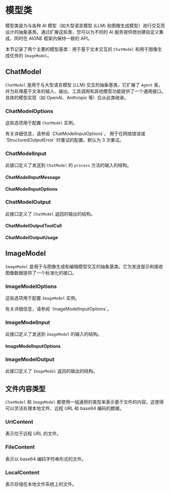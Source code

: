 # 模型类

模型类是为与各种 AI 模型（如大型语言模型 (LLM) 和图像生成模型）进行交互而设计的抽象基类。通过扩展这些类，您可以为不同的 AI 服务提供商创建自定义集成，同时在 AIGNE 框架内保持一致的 API。

本节记录了两个主要的模型基类：用于基于文本交互的 `ChatModel` 和用于图像生成任务的 `ImageModel`。

## ChatModel

`ChatModel` 是用于与大型语言模型 (LLM) 交互的抽象基类。它扩展了 `Agent` 类，并为处理基于文本的输入、输出、工具调用和其他模型功能提供了一个通用接口。具体的模型实现（如 OpenAI、Anthropic 等）应从此类继承。

### ChatModelOptions

这些选项用于配置 `ChatModel` 实例。

<x-field-group>
  <x-field data-name="model" data-type="string" data-required="false" data-desc="特定的模型标识符（例如，'gpt-4-turbo'）。"></x-field>
  <x-field data-name="modelOptions" data-type="object" data-required="false" data-desc="每次请求时传递的模型特定配置选项。">
    <x-field-desc markdown>有关详细信息，请参阅 `ChatModelInputOptions`。</x-field-desc>
  </x-field>
  <x-field data-name="retryOnError" data-type="boolean | object" data-required="false" data-default="{ retries: 3, ... }">
    <x-field-desc markdown>用于在网络错误或 `StructuredOutputError` 时重试的配置。默认为 3 次重试。</x-field-desc>
  </x-field>
</x-field-group>

### ChatModelInput

此接口定义了发送到 `ChatModel` 的 `process` 方法的输入的结构。

<x-field-group>
  <x-field data-name="messages" data-type="ChatModelInputMessage[]" data-required="true" data-desc="构成对话历史的消息数组。"></x-field>
  <x-field data-name="responseFormat" data-type="object" data-required="false" data-desc="指定模型响应的所需格式。">
    <x-field data-name="type" data-type="'text' | 'json_schema'" data-required="true" data-desc="响应格式的类型。"></x-field>
    <x-field data-name="jsonSchema" data-type="object" data-required="false" data-desc="如果类型为 'json_schema'，则此项为必需。定义 JSON 输出的模式。">
      <x-field data-name="name" data-type="string" data-required="true" data-desc="模式的名称。"></x-field>
      <x-field data-name="description" data-type="string" data-required="false" data-desc="模式的描述。"></x-field>
      <x-field data-name="schema" data-type="object" data-required="true" data-desc="JSON 模式定义。"></x-field>
      <x-field data-name="strict" data-type="boolean" data-required="false" data-desc="是否强制执行严格的模式验证。"></x-field>
    </x-field>
  </x-field>
  <x-field data-name="outputFileType" data-type="FileType" data-required="false" data-desc="为任何输出文件指定所需的文件格式（例如，'local'、'file'）。"></x-field>
  <x-field data-name="tools" data-type="ChatModelInputTool[]" data-required="false" data-desc="模型可以选择调用的工具列表。"></x-field>
  <x-field data-name="toolChoice" data-type="string | object" data-required="false" data-desc="控制模型如何使用工具。可以是 'auto'、'none'、'required' 或指定函数的对象。"></x-field>
  <x-field data-name="modelOptions" data-type="ChatModelInputOptions" data-required="false" data-desc="此请求的模型特定配置选项。"></x-field>
</x-field-group>

#### ChatModelInputMessage

<x-field-group>
  <x-field data-name="role" data-type="'system' | 'user' | 'agent' | 'tool'" data-required="true" data-desc="消息作者的角色。"></x-field>
  <x-field data-name="content" data-type="string | UnionContent[]" data-required="false" data-desc="消息内容，可以是简单字符串或用于多模态内容的数组。"></x-field>
  <x-field data-name="toolCalls" data-type="object[]" data-required="false" data-desc="对于 'agent' 角色，模型请求的工具调用列表。">
      <x-field data-name="id" data-type="string" data-required="true" data-desc="工具调用的唯一标识符。"></x-field>
      <x-field data-name="type" data-type="'function'" data-required="true" data-desc="工具的类型，目前仅为 'function'。"></x-field>
      <x-field data-name="function" data-type="object" data-required="true" data-desc="要调用的函数的详细信息。">
          <x-field data-name="name" data-type="string" data-required="true" data-desc="函数的名称。"></x-field>
          <x-field data-name="arguments" data-type="Message" data-required="true" data-desc="传递给函数的参数。"></x-field>
      </x-field>
  </x-field>
  <x-field data-name="toolCallId" data-type="string" data-required="false" data-desc="对于 'tool' 角色，此消息所响应的工具调用的 ID。"></x-field>
  <x-field data-name="name" data-type="string" data-required="false" data-desc="消息发送者的名称，在多 Agent 场景中很有用。"></x-field>
</x-field-group>

#### ChatModelInputOptions

<x-field-group>
  <x-field data-name="model" data-type="string" data-required="false" data-desc="此特定请求的模型名称或版本。"></x-field>
  <x-field data-name="temperature" data-type="number" data-required="false" data-desc="控制随机性 (0-1)。值越高意味着输出越随机。"></x-field>
  <x-field data-name="topP" data-type="number" data-required="false" data-desc="通过核心采样控制多样性。"></x-field>
  <x-field data-name="frequencyPenalty" data-type="number" data-required="false" data-desc="根据新词元在文本中至今的现有频率对其进行惩罚。"></x-field>
  <x-field data-name="presencePenalty" data-type="number" data-required="false" data-desc="根据新词元是否已在文本中出现过对其进行惩罚。"></x-field>
  <x-field data-name="parallelToolCalls" data-type="boolean" data-required="false" data-desc="是否允许模型进行并行工具调用。"></x-field>
  <x-field data-name="modalities" data-type="('text' | 'image' | 'audio')[]" data-required="false" data-desc="指定模型应处理的模态。"></x-field>
  <x-field data-name="preferInputFileType" data-type="'file' | 'url'" data-required="false" data-desc="处理文件输入的首选格式。"></x-field>
</x-field-group>

### ChatModelOutput

此接口定义了 `ChatModel` 返回的输出的结构。

<x-field-group>
  <x-field data-name="text" data-type="string" data-required="false" data-desc="模型响应的文本内容。"></x-field>
  <x-field data-name="json" data-type="object" data-required="false" data-desc="如果 `responseFormat` 设置为 `json_schema`，则为模型返回的 JSON 对象。"></x-field>
  <x-field data-name="toolCalls" data-type="ChatModelOutputToolCall[]" data-required="false" data-desc="模型请求执行的工具调用列表。"></x-field>
  <x-field data-name="usage" data-type="ChatModelOutputUsage" data-required="false" data-desc="请求的词元使用情况统计。"></x-field>
  <x-field data-name="model" data-type="string" data-required="false" data-desc="生成响应的模型的标识符。"></x-field>
  <x-field data-name="files" data-type="FileUnionContent[]" data-required="false" data-desc="模型生成的文件数组。"></x-field>
</x-field-group>

#### ChatModelOutputToolCall

<x-field-group>
  <x-field data-name="id" data-type="string" data-required="true" data-desc="工具调用的唯一标识符。"></x-field>
  <x-field data-name="type" data-type="'function'" data-required="true" data-desc="工具的类型，目前仅为 'function'。"></x-field>
  <x-field data-name="function" data-type="object" data-required="true" data-desc="要调用的函数的详细信息。">
    <x-field data-name="name" data-type="string" data-required="true" data-desc="要调用的函数的名称。"></x-field>
    <x-field data-name="arguments" data-type="Message" data-required="true" data-desc="传递给函数的参数，通常为 JSON 对象。"></x-field>
  </x-field>
</x-field-group>

#### ChatModelOutputUsage

<x-field-group>
  <x-field data-name="inputTokens" data-type="number" data-required="true" data-desc="输入提示中的词元数。"></x-field>
  <x-field data-name="outputTokens" data-type="number" data-required="true" data-desc="生成响应中的词元数。"></x-field>
  <x-field data-name="aigneHubCredits" data-type="number" data-required="false" data-desc="如果请求通过 AIGNE Hub 处理，则为信用点数使用情况。"></x-field>
</x-field-group>

## ImageModel

`ImageModel` 是用于与图像生成和编辑模型交互的抽象基类。它为发送提示和接收图像数据提供了一个标准化的接口。

### ImageModelOptions

这些选项用于配置 `ImageModel` 实例。

<x-field-group>
  <x-field data-name="model" data-type="string" data-required="false" data-desc="特定的图像模型标识符（例如，'dall-e-3'）。"></x-field>
  <x-field data-name="modelOptions" data-type="object" data-required="false" data-desc="每次请求时传递的模型特定配置选项。">
    <x-field-desc markdown>有关详细信息，请参阅 `ImageModelInputOptions`。</x-field-desc>
  </x-field>
</x-field-group>

### ImageModelInput

此接口定义了发送到 `ImageModel` 的输入的结构。

<x-field-group>
  <x-field data-name="prompt" data-type="string" data-required="true" data-desc="描述所需图像的文本提示。"></x-field>
  <x-field data-name="image" data-type="FileUnionContent[]" data-required="false" data-desc="用于编辑或获取灵感的源图像数组。"></x-field>
  <x-field data-name="n" data-type="number" data-required="false" data-desc="要生成的图像数量。"></x-field>
  <x-field data-name="outputFileType" data-type="FileType" data-required="false" data-desc="为输出图像指定所需的文件格式（例如，'local'、'file'）。"></x-field>
  <x-field data-name="modelOptions" data-type="ImageModelInputOptions" data-required="false" data-desc="此请求的模型特定配置选项。"></x-field>
</x-field-group>

#### ImageModelInputOptions

<x-field-group>
    <x-field data-name="model" data-type="string" data-required="false" data-desc="此特定请求的模型名称或版本。"></x-field>
    <x-field data-name="preferInputFileType" data-type="'file' | 'url'" data-required="false" data-desc="处理输入图像的首选格式。"></x-field>
</x-field-group>

### ImageModelOutput

此接口定义了 `ImageModel` 返回的输出的结构。

<x-field-group>
  <x-field data-name="images" data-type="FileUnionContent[]" data-required="true" data-desc="生成图像的数组。"></x-field>
  <x-field data-name="usage" data-type="ChatModelOutputUsage" data-required="false" data-desc="请求的词元和资源使用情况统计。"></x-field>
  <x-field data-name="model" data-type="string" data-required="false" data-desc="生成图像的模型的标识符。"></x-field>
</x-field-group>

## 文件内容类型

`ChatModel` 和 `ImageModel` 都使用一组通用的类型来表示基于文件的内容。这使得可以灵活处理本地文件、远程 URL 和 base64 编码的数据。

### UrlContent

表示位于远程 URL 的文件。

<x-field-group>
  <x-field data-name="type" data-type="'url'" data-required="true" data-desc="字面类型标识符。"></x-field>
  <x-field data-name="url" data-type="string" data-required="true" data-desc="文件的 URL。"></x-field>
  <x-field data-name="filename" data-type="string" data-required="false" data-desc="内容的可选文件名。"></x-field>
  <x-field data-name="mimeType" data-type="string" data-required="false" data-desc="文件的 MIME 类型。"></x-field>
</x-field-group>

### FileContent

表示以 base64 编码字符串形式的文件。

<x-field-group>
  <x-field data-name="type" data-type="'file'" data-required="true" data-desc="字面类型标识符。"></x-field>
  <x-field data-name="data" data-type="string" data-required="true" data-desc="经过 base64 编码的文件数据。"></x-field>
  <x-field data-name="filename" data-type="string" data-required="false" data-desc="内容的可选文件名。"></x-field>
  <x-field data-name="mimeType" data-type="string" data-required="false" data-desc="文件的 MIME 类型。"></x-field>
</x-field-group>

### LocalContent

表示存储在本地文件系统上的文件。

<x-field-group>
  <x-field data-name="type" data-type="'local'" data-required="true" data-desc="字面类型标识符。"></x-field>
  <x-field data-name="path" data-type="string" data-required="true" data-desc="文件在本地文件系统中的路径。"></x-field>
  <x-field data-name="filename" data-type="string" data-required="false" data-desc="内容的可选文件名。"></x-field>
  <x-field data-name="mimeType" data-type="string" data-required="false" data-desc="文件的 MIME 类型。"></x-field>
</x-field-group>